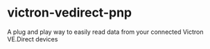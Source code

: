 # victron-vedirect-pnp
A plug and play way to easily read data from your connected Victron VE.Direct devices

